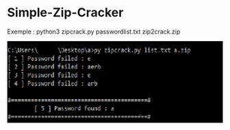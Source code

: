 # Simple-Zip-Cracker

Exemple :
  python3 zipcrack.py passwordlist.txt zip2crack.zip

![alt text](https://raw.githubusercontent.com/3x1t1um/Simple-Zip-Cracker/master/zipng.png)
